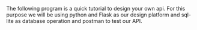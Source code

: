 The following program is a quick tutorial to design your own api. For this purpose we will be using python and Flask as our
design platform and sql-lite as database operation and postman to test our API.
